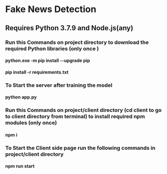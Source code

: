 # Fake News Detection 

## Requires Python 3.7.9 and Node.js(any)
### Run this Commands on project directory to download the required Python libraries (only once )
#### python.exe -m pip install --upgrade pip
#### pip install -r requirements.txt 

### To Start the server after training the model
#### python app.py

### Run this Commands on project/client directory (cd client to go to client directory from terminal) to install required npm modules (only once)
#### npm i

### To Start the Client side page run the following commands in project/client directory
#### npm run start

